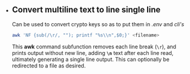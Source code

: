 * ## Convert multiline text to line single line
	Can be used to convert crypto keys so as to put them in *.env* and *cli's*
	
	```bash
	awk 'NF {sub(/\r/, ""); printf "%s\\n",$0;}' <filename>
	```
	
	This **awk** command subfunction removes each line break (`\r`), and prints output without new line, adding **`\n`** text after each line read, ultimately generating a single line output. This can optionally be redirected to a file as desired.
